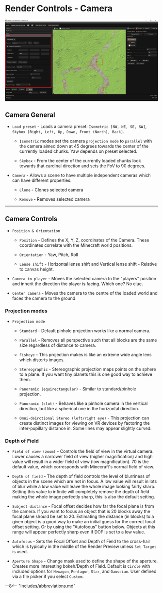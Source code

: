 # Render Controls - Camera

![Render controls Camera](../../img/user_interface/render_controls/camera.png)

## Camera General

- `Load preset` - Loads a camera preset: `Isometric [NW, NE, SE, SW]`, `Skybox [Right, Left, Up, Down, Front (North), Back]`.

	- `Isometric` modes set the camera `projection mode` to `parallel` with the camera aimed down at 45 degrees towards the center of the currently loaded chunks. Yaw depends on preset selected.
	
	- `Skybox` - From the center of the currently loaded chunks look towards that cardinal direction and sets the FoV to 90 degrees.

- `Camera` - Allows a scene to have multiple independent cameras which can have different properties.

	- `Clone` - Clones selected camera

	- `Remove` - Removes selected camera

---

## Camera Controls

- `Position & Orientation`

	- `Position` - Defines the X, Y, Z, coordinates of the Camera. These coordinates correlate with the Minecraft world positions.

	- `Orientation` - Yaw, Pitch, Roll

	- `Lense shift` - Horizontal lense shift and Vertical lense shift - Relative to canvas height.
	
- `Camera to player` - Moves the selected camera to the "players" position and inherit the direction the player is facing. Which one? No clue.

- `Center camera` - Moves the camera to the centre of the loaded world and faces the camera to the ground.

### Projection modes

- `Projection mode`

	- `Standard` - Default pinhole projection works like a normal camera.
	
	- `Parallel` - Removes all perspective such that all blocks are the same size regardless of distance to camera.
	
	- `Fisheye` - This projection makes is like an extreme wide angle lens which distorts images.
	
	- `Stereographic` - Stereographic projection maps points on the sphere to a plane. If you want tiny planets this is one good way to achieve them.
	
	- `Panoramic (equirectangular)` - Similar to standard/pinhole projection.
	
	- `Panoramic (slot)` - Behaves like a pinhole camera in the vertical direction, but like a spherical one in the horizontal direction.
	
	- `Omni-deirctional Stereo (left/right eye)` - This projection can create distinct images for viewing on VR devices by factoring the inter-pupillary distance in. Some lines may appear slightly curved.


### Depth of Field

- `Field of view (zoom)` - Controls the field of view in the virtual camera. Lower causes a narrower field of view (higher magnification) and high value will result in a wider field of view (low magnification). 70 is the default value, which corresponds with Minecraft's normal field of view.

- `Depth of field` - The depth of field controls the level of blurriness of objects in the scene which are not in focus. A low value will result in lots of blur while a low value will leave the whole image looking fairly sharp. Setting this value to infinite will completely remove the depth of field making the whole image perfectly sharp, this is also the default setting.

- `Subject distance` - Focal offset decides how far the focal plane is from the camera. If you want to focus an object that is 20 blocks away the focal plane should be set to 20. Estimating the distance (in blocks) to a given object is a good way to make an initial guess for the correct focal offset setting. Or by using the "Autofocus" button below. Objects at this range will appear perfectly sharp even if DOF is set to a low value.

- `Autofocus` - Sets the Focal Offset and Depth of Field to the cross-hair which is typically in the middle of the Render Preview unless `Set Target` is used.

- `Aperture Shape` - Change mask used to define the shape of the aperture. Creates more interesting bokeh/Depth of 
  Field. Default is `Circle` with included options for `Hexagon`, `Pentagon`, `Star`, and `Gaussian`. User defined 
  via a file picker if you select `Custom`.

--8<-- "includes/abbreviations.md"
